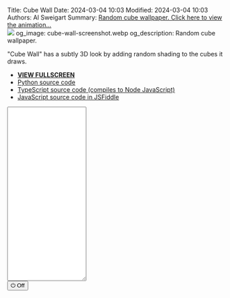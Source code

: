 Title: Cube Wall
Date: 2024-03-04 10:03
Modified: 2024-03-04 10:03
Authors: Al Sweigart
Summary: <a href="{filename}cube-wall.md">Random cube wallpaper. Click here to view the animation...<br><img src="{static}/images/cube-wall-screenshot.webp" class="scrollArtPreview"></a>
og_image: cube-wall-screenshot.webp
og_description: Random cube wallpaper.

<!-- For some reason, we need this image otherwise the screenshot in the Summary won't appear. I have display: none because I don't want the image to show up in the page. -->
<img src="{static}/images/cube-wall-screenshot.webp" style="display: none;">


"Cube Wall" has a subtly 3D look by adding random shading to the cubes it draws.


* **[VIEW FULLSCREEN](/static/cubewall-fullscreen.html)**
* [Python source code](https://github.com/asweigart/scrollart/blob/main/python/cubewall.py)
* [TypeScript source code (compiles to Node JavaScript)](https://github.com/asweigart/scrollart/blob/main/typescript/cubewall.ts)
* [JavaScript source code in JSFiddle](https://jsfiddle.net/asweigart/5Lz0wfbr/)

<div><textarea id="outputTextarea" readonly class="tatjsOutput" style="height: 400px;"></textarea><br /><button type="button" onclick="running = !running;">&#x23FB; Off</button></div>
<script src="/static/textarea_terminal.js"></script><link rel="stylesheet" href="/static/textarea_terminal.css">
<script>// SCROLL CODE:CubeWall
const tat = new Tatjs(document.getElementById('outputTextarea'));

const DELAY = 100;
const DENSITY = 0.35;
const width = 220;
let running = true;

async function main() {

    while (running) {
        let segmentWidth = Math.floor(width / 18);

        let row1 = '';
        let row2 = '';
        let row3 = '';
        let row4 = '';
        let row5 = '';
        let row6 = '';

        let top1Shading = '';
        let top1ShadingBottom = '';
        let top2Shading = '';
        let top2ShadingBottom = '';
        let bottom1Shading = '';
        let bottom1ShadingBottom = '';
        let bottom2Shading = '';
        let bottom2ShadingBottom = '';
        let side1Shading = '';
        

        for (let i = 0; i < segmentWidth; i++) {
            if (Math.random() < DENSITY) {
                top1Shading = '/////';
                top1ShadingBottom = '_/_/_';
            } else {
                top1Shading = '     ';
                top1ShadingBottom = '_____';
            }

            if (Math.random() < DENSITY) {
                top2Shading = '/////';
                top2ShadingBottom = '_/_/_';
            } else {
                top2Shading = '     ';
                top2ShadingBottom = '_____';
            }

            if (Math.random() < DENSITY) {
                bottom1Shading = '\\\\\\\\\\';
                bottom1ShadingBottom = '_\\_\\_';
            } else {
                bottom1Shading = '     ';
                bottom1ShadingBottom = '_____';
            }

            if (Math.random() < DENSITY) {
                bottom2Shading = '\\\\\\\\\\';
                bottom2ShadingBottom = '_\\_\\_';
            } else {
                bottom2Shading = '     ';
                bottom2ShadingBottom = '_____';
            }

            if (Math.random() < DENSITY) {
                if (Math.random() < 0.5) {
                    side1Shading = '\\\\';
                } else {
                    side1Shading = '//';
                }
            } else {
                side1Shading = '  ';
            }

            row1 += `  /${top1Shading}/\\${bottom2Shading}\\  `;
            row2 += ` /${top1Shading}/${side1Shading}\\${bottom2Shading}\\ `;
            row3 += `/${top1ShadingBottom}/${side1Shading.repeat(2)}\\${bottom2ShadingBottom}\\`;
            row4 += `\\${bottom1Shading}\\${side1Shading.repeat(2)}/${top2Shading}/`;
            row5 += ` \\${bottom1Shading}\\${side1Shading}/${top2Shading}/ `;
            row6 += `  \\${bottom1ShadingBottom}\\/${top2ShadingBottom}/  `;
        }

        tat.print(row1); await sleep(DELAY);
        tat.print(row2); await sleep(DELAY);
        tat.print(row3); await sleep(DELAY);
        tat.print(row4); await sleep(DELAY);
        tat.print(row5); await sleep(DELAY);
        tat.print(row6); await sleep(DELAY);
    }
}

main();
</script>